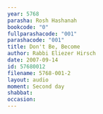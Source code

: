 ```yaml
---
year: 5768
parasha: Rosh Hashanah
bookcode: "0"
fullparashacode: "001"
parashacode: "001"
title: Don't Be, Become
author: Rabbi Eliezer Hirsch
date: 2007-09-14
id: 57680012
filename: 5768-001-2
layout: audio
moment: Second day
shabbat: 
occasion: 
---
```

